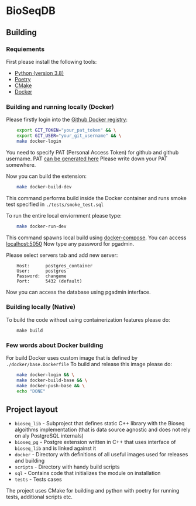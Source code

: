 # BioSeqDB

## Building

### Requiements

First please install the following tools:

- [Python (version 3.8)](https://www.python.org/downloads/release/python-382/)
- [Poetry](https://python-poetry.org/docs/)
- [CMake](https://cmake.org/download/)
- [Docker](https://docs.docker.com/get-docker/)

### Building and running locally (Docker)

Please firstly login into the [Github Docker registry](https://docs.github.com/en/packages/working-with-a-github-packages-registry/working-with-the-container-registry):

```bash
    export GIT_TOKEN="your_pat_token" && \
    export GIT_USER="your_git_username" && \
    make docker-login
```

You need to specify PAT (Personal Access Token) for github and github username.
PAT [can be generated here](https://github.com/settings/tokens/new)
Please write down your PAT somewhere.

Now you can build the extension:

```bash
    make docker-build-dev
```

This command performs build inside the Docker container and runs smoke test specified in `./tests/smoke_test.sql`

To run the entire local enviornment please type:
```bash
    make docker-run-dev
```

This command spawns local build using [docker-compose](https://docs.docker.com/compose/gettingstarted/).
You can access [localhost:5050](http://localhost:5050/)
Now type any password for pgadmin.

Please select servers tab and add new server:
```
    Host:      postgres_container
    User:      postgres
    Password:  changeme
    Port:      5432 (default)
```

Now you can access the database using pgadmin interface.

### Building locally (Native)

To build the code without using containerization features please do:
```
    make build
```

### Few words about Docker building

For build Docker uses custom image that is defined by `./docker/base.Dockerfile` 
To build and release this image please do:
```bash
    make docker-login && \
    make docker-build-base && \
    make docker-push-base && \
    echo "DONE"
```

## Project layout

* `bioseq_lib` - Subproject that defines static C++ library with the Bioseq algoithms implementation (that is data source agnostic and does not rely on aly PostgreSQL internals)
* `bioseq_pg` - Postgre extension written in C++ that uses interface of `bioseq_lib` and is linked against it
* `docker` - Directory with definitions of all useful images used for releases and building
* `scripts` - Directory with handy build scripts
* `sql` - Contains code that initializes the module on installation
* `tests` - Tests cases

The project uses CMake for building and python with poetry for running tests, additional scripts etc.

